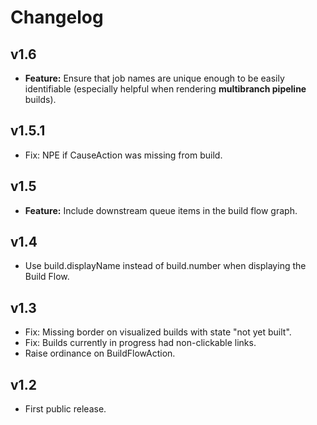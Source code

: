 # Changelog

## v1.6
* **Feature:** Ensure that job names are unique enough to be easily identifiable (especially helpful when rendering **multibranch pipeline** builds).


## v1.5.1
* Fix: NPE if CauseAction was missing from build.

## v1.5
* **Feature:** Include downstream queue items in the build flow graph.

## v1.4
* Use build.displayName instead of build.number when displaying the Build Flow.

## v1.3
* Fix: Missing border on visualized builds with state "not yet built".
* Fix: Builds currently in progress had non-clickable links.
* Raise ordinance on BuildFlowAction.

## v1.2
* First public release.
